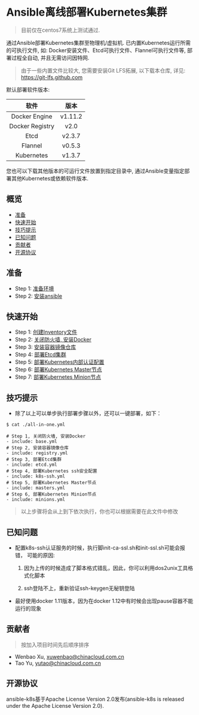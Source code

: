 # Ansible离线部署Kubernetes集群

> 目前仅在centos7系统上测试通过.

通过Ansible部署Kubernetes集群至物理机/虚拟机. 已内置Kubernetes运行所需的可执行文件, 如: Docker安装文件、Etcd可执行文件、Flannel可执行文件等, 部署过程全自动, 并且无需访问因特网.

> 由于一些内置文件比较大, 您需要安装Git LFS拓展, 以下载本仓库, 详见: https://git-lfs.github.com

默认部署软件版本:

| 软件  | 版本 |
| :---: | :---: |
| Docker Engine | v1.11.2 |
| Docker Registry | v2.0 |
| Etcd | v2.3.7 |
| Flannel | v0.5.3 |
| Kubernetes | v1.3.7 |

您也可以下载其他版本的可运行文件放置到指定目录中, 通过Ansible变量指定部署其他Kubernetes或依赖软件版本.

## 概览

* [准备](#准备)
* [快速开始](#快速开始)
* [技巧提示](#技巧提示)
* [已知问题](#已知问题)
* [贡献者](#贡献者)
* [开源协议](#开源协议)

## 准备

* Step 1: [准备环境](docs/ready-for-install/ENVIRONMENT.md)
* Step 2: [安装ansible](docs/ready-for-install/ANSIBLE_INSTALLATION.md)


## 快速开始

* Step 1: [创建Inventory文件](docs/getting-started-guides/inventory.md)
* Step 2: [关闭防火墙, 安装Docker](docs/getting-started-guides/installdocker.md)
* Step 3: [安装容器镜像仓库](docs/getting-started-guides/installregistry.md)
* Step 4: [部署Etcd集群](docs/getting-started-guides/etcdcluster.md)
* Step 5: [部署Kubernetes内部认证配置](docs/getting-started-guides/k8s-ssh.md)
* Step 6: [部署Kubernetes Master节点](docs/getting-started-guides/master.md)
* Step 7: [部署Kubernetes Minion节点](docs/getting-started-guides/minions.md)

## 技巧提示

* 除了以上可以单步执行部署步骤以外，还可以一键部署，如下：
```ssh
$ cat ./all-in-one.yml

# Step 1, 关闭防火墙, 安装Docker
- include: base.yml
# Step 2, 安装容器镜像仓库
- include: registry.yml
# Step 3, 部署Etcd集群
- include: etcd.yml
# Step 4, 部署Kubernetes ssh安全配置
- include: k8s-ssh.yml
# Step 5, 部署Kubernetes Master节点
- include: masters.yml
# Step 6, 部署Kubernetes Minion节点
- include: minions.yml
```
> 以上步骤将会从上到下依次执行，你也可以根据需要在此文件中修改

## 已知问题

* 配置k8s-ssh认证服务的时候，执行脚init-ca-ssl.sh和init-ssl.sh可能会报错， 可能的原因:

	1) 因为上传的时候造成了脚本格式错乱，因此，你可以利用dos2unix工具格式化脚本
	
	2) ssh登陆不上，重新验证ssh-keygen无秘钥登陆
	
* 最好使用docker 1.11版本，因为在docker 1.12中有时候会出现pause容器不能运行的现象


## 贡献者

> 按加入项目时间先后顺序排序

* Wenbao Xu, xuwenbao@chinacloud.com.cn
* Tao Yu, yutao@chinacloud.com.cn

## 开源协议

ansible-k8s基于Apache License Version 2.0发布(ansible-k8s is released under the Apache License Version 2.0).
